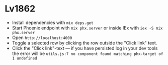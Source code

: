 # Lv1862

  * Install dependencies with `mix deps.get`
  * Start Phoenix endpoint with `mix phx.server` or inside IEx with `iex -S mix phx.server`
  * Open `http://localhost:4000`
  * Toggle a selected row by clicking the row outside the "Click link" text.
  * Click the "Click link"-text — if you have persisted log in your dev tools the error will be
    `utils.js:7 no component found matching phx-target of 1 undefined`